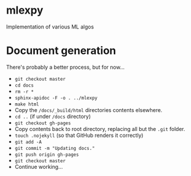 mlexpy
======

Implementation of various ML algos

Document generation
===================

There's probably a better process, but for now...

- ``git checkout master``
- ``cd docs``
- ``rm -r *``
- ``sphinx-apidoc -F -o . ../mlexpy``
- ``make html``
- Copy the ``/docs/_build/html`` directories contents elsewhere.
- ``cd ..`` (if under ``/docs`` directory)
- ``git checkout gh-pages``
- Copy contents back to root directory, replacing all but the ``.git`` folder.
- ``touch .nojekyll`` (so that GitHub renders it correctly)
- ``git add -A``
- ``git commit -m "Updating docs."``
- ``git push origin gh-pages``
- ``git checkout master``
- Continue working...

